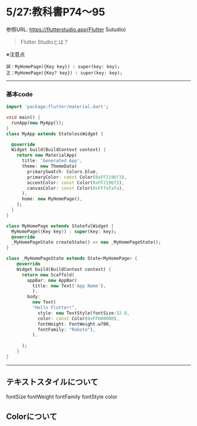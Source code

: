 # 5/27:教科書P74～95
参照URL: https://flutterstudio.app(Flutter Sutudio)  
>Flutter Studioとは？  
 
 ※注意点  
 ``` 
 誤：MyHomePage({Key key}) : super(key: key);  
 正：MyHomePage({Key? key}) : super(key: key);
```
***
### 基本code
```dart
import 'package:flutter/material.dart';

void main() {
  runApp(new MyApp());
}
class MyApp extends StatelessWidget {

  @override
  Widget build(BuildContext context) {
    return new MaterialApp(
      title: 'Generated App',
      theme: new ThemeData(
        primarySwatch: Colors.blue,
        primaryColor: const Color(0xFF2196f3),
        accentColor: const Color(0xFF2196f3),
        canvasColor: const Color(0xFFfafafa),
      ),
      home: new MyHomePage(),
    );
  }
}

class MyHomePage extends StatefulWidget {
  MyHomePage({Key key}) : super(key: key);
  @override
  _MyHomePageState createState() => new _MyHomePageState();
}

class _MyHomePageState extends State<MyHomePage> {
    @override
    Widget build(BuildContext context) {
      return new Scaffold(
        appBar: new AppBar(
          title: new Text('App Name'),
          ),
        body:
          new Text(
          "Hello Flutter!",
            style: new TextStyle(fontSize:32.0,
            color: const Color(0xFF000000),
            fontWeight: FontWeight.w700,
            fontFamily: "Roboto"),
          ),
    
      );
    }
}
```
***
## テキストスタイルについて
fontSize
fontWeight
fontFamily
fontStyle
color

## Colorについて

